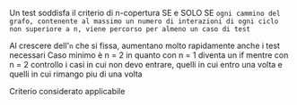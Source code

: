 Un test soddisfa il criterio di n-copertura SE e SOLO SE `ogni cammino del grafo, contenente al massimo un numero di interazioni di ogni ciclo non superiore a n, viene percorso per almeno un caso di test`

Al crescere dell'`n` che si fissa, aumentano molto rapidamente anche i test necessari
Caso minimo è n = 2 in quanto con n = 1 diventa un if mentre con n = 2 controllo i casi in cui non devo entrare, quelli in cui entro una volta e quelli in cui rimango piu di una volta

Criterio considerato applicabile